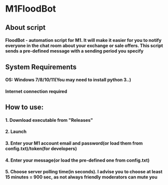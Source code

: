 # M1FloodBot
## About script
#### FloodBot - automation script for M1. It will make it easier for you to notify everyone in the chat room about your exchange or sale offers. This script sends a pre-defined message with a sending period you specify
## System Requirements
#### OS: Windows 7/8/10/11(You may need to install python 3.*.*)
#### Internet connection required
## How to use:
#### 1. Download executable from "Releases"
#### 2. Launch
#### 3. Enter your M1 account email and password(or load them from config.txt)/token(for developers)
#### 4. Enter your message(or load the pre-defined one from config.txt)
#### 5. Choose server polling time(in seconds). I advise you to choose at least 15 minutes = 900 sec, as not always friendly moderators can mute you
